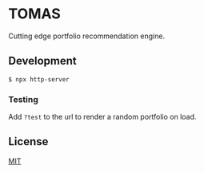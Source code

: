 # TOMAS

Cutting edge portfolio recommendation engine.

## Development

```
$ npx http-server
```

### Testing

Add `?test` to the url to render a random portfolio on load.

## License

[MIT](./LICENSE)
